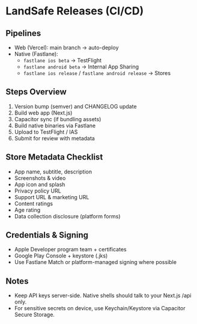 # LandSafe Releases (CI/CD)

## Pipelines

- Web (Vercel): main branch → auto-deploy
- Native (Fastlane):
  - `fastlane ios beta` → TestFlight
  - `fastlane android beta` → Internal App Sharing
  - `fastlane ios release` / `fastlane android release` → Stores

## Steps Overview

1) Version bump (semver) and CHANGELOG update
2) Build web app (Next.js)
3) Capacitor sync (if bundling assets)
4) Build native binaries via Fastlane
5) Upload to TestFlight / IAS
6) Submit for review with metadata

## Store Metadata Checklist

- App name, subtitle, description
- Screenshots & video
- App icon and splash
- Privacy policy URL
- Support URL & marketing URL
- Content ratings
- Age rating
- Data collection disclosure (platform forms)

## Credentials & Signing

- Apple Developer program team + certificates
- Google Play Console + keystore (.jks)
- Use Fastlane Match or platform-managed signing where possible

## Notes

- Keep API keys server-side. Native shells should talk to your Next.js /api only.
- For sensitive secrets on device, use Keychain/Keystore via Capacitor Secure Storage.
